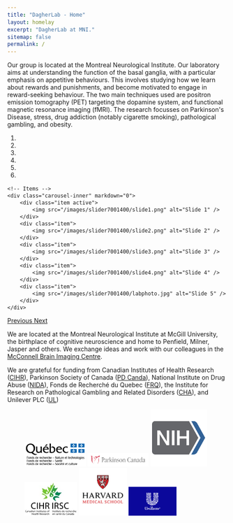 ```yaml
---
title: "DagherLab - Home"
layout: homelay
excerpt: "DagherLab at MNI."
sitemap: false
permalink: /
---
```


Our group is located at the Montreal Neurological Institute. Our laboratory aims at understanding the function of the basal ganglia, with a particular emphasis on appetitive behaviours. This involves studying how we learn about rewards and punishments, and become motivated to engage in reward-seeking behaviour. The two main techniques used are positron emission tomography (PET) targeting the dopamine system, and functional magnetic resonance imaging (fMRI). The research focusses on Parkinson's Disease, stress, drug addiction (notably cigarette smoking), pathological gambling, and obesity.

<div markdown="0" id="carousel" class="carousel slide" data-ride="carousel" data-interval="5000" data-pause="hover" >
    <!-- Menu -->
    <ol class="carousel-indicators">
        <li data-target="#carousel" data-slide-to="0" class="active"></li>
        <li data-target="#carousel" data-slide-to="1"></li>
        <li data-target="#carousel" data-slide-to="2"></li>
        <li data-target="#carousel" data-slide-to="3"></li>
        <li data-target="#carousel" data-slide-to="4"></li>
        <li data-target="#carousel" data-slide-to="5"></li>
    </ol>

    <!-- Items -->
    <div class="carousel-inner" markdown="0">
        <div class="item active">
            <img src="/images/slider7001400/slide1.png" alt="Slide 1" />
        </div>
        <div class="item">
            <img src="/images/slider7001400/slide2.png" alt="Slide 2" />
        </div>
        <div class="item">
            <img src="/images/slider7001400/slide3.png" alt="Slide 3" />
        </div>
        <div class="item">
            <img src="/images/slider7001400/slide4.png" alt="Slide 4" />
        </div>
        <div class="item">
            <img src="/images/slider7001400/labphoto.jpg" alt="Slide 5" />
        </div>
    </div>

  <a class="left carousel-control" href="#carousel" role="button" data-slide="prev">
    <span class="glyphicon glyphicon-chevron-left" aria-hidden="true"></span>
    <span class="sr-only">Previous</span>
  </a>
  <a class="right carousel-control" href="#carousel" role="button" data-slide="next">
    <span class="glyphicon glyphicon-chevron-right" aria-hidden="true"></span>
    <span class="sr-only">Next</span>
  </a>
</div>

We are located at the Montreal Neurological Institute at McGill University, the birthplace of cognitive neuroscience and home to Penfield, Milner, Jasper and others. We exchange ideas and work with our colleagues in the [McConnell Brain Imaging Centre](https://www.mcgill.ca/bic/).

We are grateful for funding from Canadian Institutes of Health Research ([CIHR](http://www.cihr-irsc.gc.ca/)), Parkinson Society of Canada ([PD Canda](https://www.parkinson.ca/)), National Institute on Drug Abuse ([NIDA](https://nida.nih.gov/)), Fonds de Recherché du Quebec ([FRQ](http://www.frq.gouv.qc.ca/)), the Institute for Research on Pathological Gambling and Related Disorders ([CHA](https://www.divisiononaddiction.org/)), and Unilever PLC ([UL](https://www.unilever.ca/))

<figure class="fourth">
  <img src="/images/logopic/logo_frq.png" style="width: 140px">
  <img src="/images/logopic/logo_PD.png" style="width: 140px">
  <img src="/images/logopic/logo_NIDA.png" style="width: 130px">
  <img src="/images/logopic/logo_cihr.jpg" style="width: 120px">
  <img src="/images/logopic/Logo_CHA.jpg" style="width: 110px">
  <img src="/images/logopic/logo_UL.png" style="width: 110px">
</figure>
